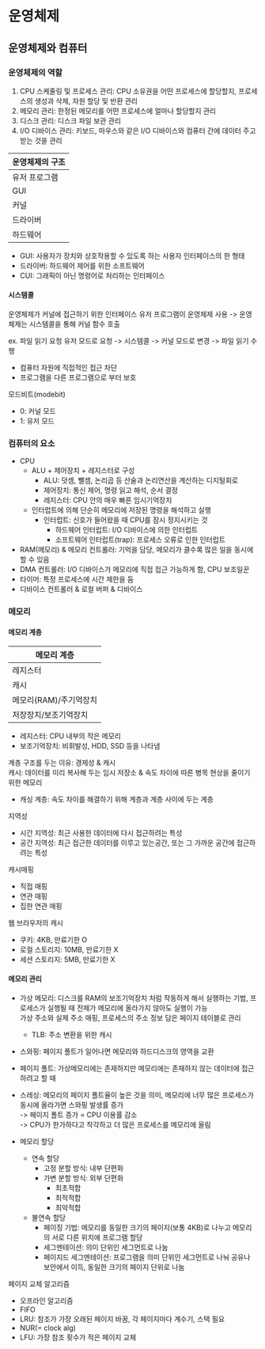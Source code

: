 # 운영체제
## 운영체제와 컴퓨터
### 운영체제의 역할
1. CPU 스케줄링 및 프로세스 관리: CPU 소유권을 어떤 프로세스에 할당할지, 프로세스의 생성과 삭제, 자원 할당 및 반환 관리  
2. 메모리 관리: 한정된 메모리를 어떤 프로세스에 얼마나 할당할지 관리
3. 디스크 관리: 디스크 파일 보관 관리
4. I/O 디바이스 관리: 키보드, 마우스와 같은 I/O 디바이스와 컴퓨터 간에 데이터 주고받는 것을 관리

| 운영체제의 구조 |
|-----|
| 유저 프로그램 |
| GUI |
| 커널  |
| 드라이버 |
| 하드웨어 |

- GUI: 사용자가 장치와 상호작용할 수 있도록 하는 사용자 인터페이스의 한 형태
- 드라이버: 하드웨어 제어를 위한 소프트웨어
- CUI: 그래픽이 아닌 명령어로 처리하는 인터페이스  

#### 시스템콜
운영체제가 커널에 접근하기 위한 인터페이스
유저 프로그램이 운영체제 사용 -> 운영체제는 시스템콜을 통해 커널 함수 호출

ex. 파일 읽기 요청
유저 모드로 요청 -> 시스템콜 -> 커널 모드로 변경 -> 파일 읽기 수행
- 컴퓨터 자원에 직접적인 접근 차단
- 프로그램을 다른 프로그램으로 부터 보호

모드비트(modebit)
- 0: 커널 모드
- 1: 유저 모드

### 컴퓨터의 요소
- CPU
  - ALU + 제어장치 + 레지스터로 구성
    - ALU: 덧셈, 뺄셈, 논리곱 등 산술과 논리연산을 계산하는 디지털회로
    - 제어장치: 통신 제어, 명령 읽고 해석, 순서 결정
    - 레지스터: CPU 안의 매우 빠른 임시기억장치
  - 인터럽트에 의해 단순히 메모리에 저장된 명령을 해석하고 실행
    - 인터럽트: 신호가 들어왔을 때 CPU를 잠시 정지시키는 것
      - 하드웨어 인터럽트: I/O 디바이스에 의한 인터럽트
      - 소프트웨어 인터럽트(trap): 프로세스 오류로 인한 인터럽트
- RAM(메모리) & 메모리 컨트롤러: 기억을 담당, 메모리가 클수록 많은 일을 동시에 할 수 있음
- DMA 컨트롤러: I/O 디바이스가 메모리에 직접 접근 가능하게 함, CPU 보조일꾼
- 타이머: 특정 프로세스에 시간 제한을 둠
- 디바이스 컨트롤러 & 로컬 버퍼 & 디바이스

### 메모리
#### 메모리 계층
| 메모리 계층          |
|-----------------|
| 레지스터            |
| 캐시              |
| 메모리(RAM)/주기억장치  |
| 저장장치/보조기억장치     |
- 레지스터: CPU 내부의 작은 메모리  
- 보조기억장치: 비휘발성, HDD, SSD 등을 나타냄  

계층 구조를 두는 이유: 경제성 & 캐시  
캐시: 데이터를 미리 복사해 두는 임시 저장소 & 속도 차이에 따른 병목 현상을 줄이기 위한 메모리
* 캐싱 계층: 속도 차이를 해결하기 위해 계층과 계층 사이에 두는 계층

지역성
- 시간 지역성: 최근 사용한 데이터에 다시 접근하려는 특성
- 공간 지역성: 최근 접근한 데이터를 이루고 있는공간, 또는 그 가까운 공간에 접근하려는 특성

캐시매핑
- 직접 매핑
- 연관 매핑
- 집한 연관 매핑

웹 브라우저의 캐시
- 쿠키: 4KB, 만료기한 O
- 로컬 스토리지: 10MB, 만료기한 X
- 세션 스토리지: 5MB, 만료기한 X

#### 메모리 관리
- 가상 메모리: 디스크를 RAM의 보조기억장치 처럼 작동하게 해서 실행하는 기법, 프로세스가 실행될 때 전체가 메모리에 올라가지 않아도 실행이 가능  
가상 주소와 실제 주소 매핑, 프로세스의 주소 정보 담은 페이지 테이블로 관리
  - TLB: 주소 변환을 위한 캐시
- 스와핑:  페이지 폴트가 일어나면 메모리와 하드디스크의 영역을 교환
- 페이지 폴트: 가상메모리에는 존재하지만 메모리에는 존재하지 않는 데이터에 접근하려고 할 때
- 스레싱: 메모리의 페이지 폴트율이 높은 것을 의미,
  메모리에 너무 많은 프로세스가 동시에 올라가면 스와핑 발생률 증가  
-> 페이지 폴트 증가 = CPU 이용률 감소   
-> CPU가 한가하다고 착각하고 더 많은 프로세스를 메모리에 올림

- 메모리 할당
  - 연속 할당
    - 고정 분할 방식: 내부 단편화
    - 가변 분할 방식: 외부 단편화
      - 최초적합
      - 최적적합
      - 최악적합
  - 불연속 할당
    - 페이징 기법: 메모리를 동일한 크기의 페이지(보통 4KB)로 나누고 메모리의 서로 다른 위치에 프로그램 할당
    - 세그멘테이션: 의미 단위인 세그먼트로 나눔
    - 페이지드 세그멘테이션: 프로그램을 의미 단위인 세그먼트로 나눠 공유나 보안에서 이득, 동일한 크기의 페이지 단위로 나눔

페이지 교체 알고리즘
- 오프라인 알고리즘
- FIFO
- LRU: 참조가 가장 오래된 페이지 바꿈, 각 페이지마다 계수기, 스택 필요
- NUR(= clock alg)
- LFU: 가장 참조 횟수가 적은 페이지 교체